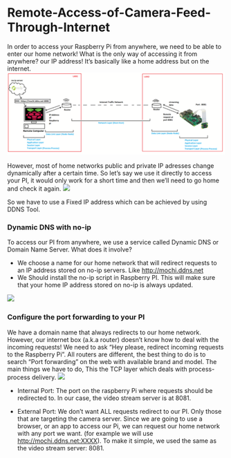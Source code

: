 # Remote-Access-of-Camera-Feed-Through-Internet
In order to access your Raspberry Pi from anywhere, we need to be able to enter our home network! What is the only way of accessing it from anywhere? our IP address! It’s basically like a home address but on the internet.
![](https://github.com/anoopcc99/Remote-Access-of-Camera-Feed/blob/master/images/RemoteAccess1.png)

However, most of home networks public and private IP adresses change dynamically after a certain time. So let’s say we use it directly to access your PI, it would only work for a short time and then we’ll need to go home and check it again.
![](https://domoticproject.com/wp-content/uploads/2017/12/InternalVsExternalIP.png)

So we have to use a Fixed IP address which can be achieved by using DDNS Tool.
### Dynamic DNS with no-ip
To access our PI from anywhere, we use a service called Dynamic DNS or Domain Name Server. What does it involve?
- We choose a name for our home network that will redirect requests to an IP address stored on no-ip servers. Like http://mochi.ddns.net
- We Should install the no-ip script in Raspberry PI. This will make sure that your home IP address stored on no-ip is always updated.

![](https://hackernoon.com/hn-images/1*HLZbT1WKXNzK_cda9AP2kQ.png)

### Configure the port forwarding to your PI
 We have a domain name that always redirects to our home network. However, our internet box (a.k.a router) doesn’t know how to deal with the incoming requests! We need to ask “Hey please, redirect incoming requests to the Raspberry Pi”. All routers are different, the best thing to do is to search “Port forwarding” on the web with available brand and model. The main things we have to do, This the TCP layer which deals with process-process delivery.
 ![](https://hackernoon.com/hn-images/1*1TZhxFzf_U6OEKceMSR1CA.png)
- Internal Port: The port on the raspberry Pi where requests should be redirected to. In our case, the video stream server is at 8081.

- External Port: We don’t want ALL requests redirect to our PI. Only those that are targeting the camera server. Since we are going to use a browser, or an app to access our Pi, we can request our home network with any port we want. (for example we will use http://mochi.ddns.net:XXXX). To make it simple, we used the same as the video stream server: 8081.
